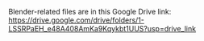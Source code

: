 Blender-related files are in this Google Drive link: https://drive.google.com/drive/folders/1-LSSRPaEH_e48A408AmKa9Kqykbt1UUS?usp=drive_link
